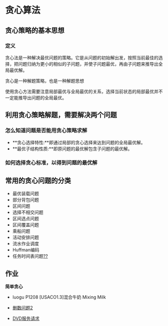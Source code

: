 # 贪心算法

## 贪心策略的基本思想

### 定义

贪心法是一种解决最优问题的策略。它是从问题的初始解出发，按照当前最佳的选择，把问题归纳为更小的相似的子问题，并使子问题最优，再由子问题来推导出全局最优解。


贪心是一种解题策略，也是一种解题思想


使用贪心方法需要注意局部最优与全局最优的关系，选择当前状态的局部最优并不一定能推导出问题的全局最优。

## 利用贪心策略解题，需要解决两个问题 


### 怎么知道问题是否能用贪心策略求解

 - **贪心选择特性:**即通过局部的贪心选择来达到问题的全局最优解。
 - **最优子结构性质:**即原问题的最优解包含子问题的最优解。

### 如何选择贪心标准，以得到问题的最优解


## 常用的贪心问题的分类

 - 最优装载问题
 - 部分背包问题
 - 区间问题
  - 选择不相交问题
  - 区间选点问题
  - 区间覆盖问题
 - 乘船问题
 - 活动安排问题
 - 流水作业调度
 - Huffman编码
 - 任务时间表问题[??](https://wenku.baidu.com/view/b2a10a08763231126edb116a.html)

## 作业


**简单贪心**

 - luogu P1208 [USACO1.3]混合牛奶 Mixing Milk



 - [删数问题2](https://www.luogu.org/problemnew/show/1323)
 - [DVD服务请求](https://www.luogu.org/problemnew/show/1733)
